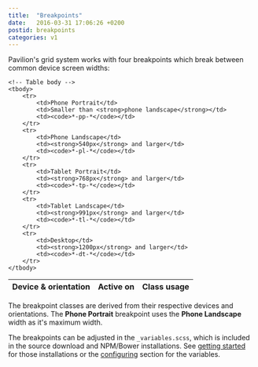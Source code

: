 ```yaml
---
title:  "Breakpoints"
date:   2016-03-31 17:06:26 +0200
postid: breakpoints
categories: v1
---
```


Pavilion's grid system works with four breakpoints which break between common device screen widths:

<table> 
    <!-- Table head -->
    <thead> 
        <tr> 
            <th>Device & orientation</th> 
            <th>Active on</th> 
            <th>Class usage</th> 
        </tr> 
    </thead>
    
    <!-- Table body -->
    <tbody> 
        <tr> 
            <td>Phone Portrait</td> 
            <td>Smaller than <strong>phone landscape</strong></td> 
            <td><code>*-pp-*</code></td> 
        </tr> 
        <tr> 
            <td>Phone Landscape</td> 
            <td><strong>540px</strong> and larger</td> 
            <td><code>*-pl-*</code></td> 
        </tr>
        <tr> 
            <td>Tablet Portrait</td> 
            <td><strong>768px</strong> and larger</td> 
            <td><code>*-tp-*</code></td> 
        </tr>
        <tr> 
            <td>Tablet Landscape</td> 
            <td><strong>991px</strong> and larger</td> 
            <td><code>*-tl-*</code></td> 
        </tr>
        <tr> 
            <td>Desktop</td> 
            <td><strong>1200px</strong> and larger</td> 
            <td><code>*-dt-*</code></td> 
        </tr>   
    </tbody>
</table>



The breakpoint classes are derived from their respective devices and orientations.
The **Phone Portrait** breakpoint uses the **Phone Landscape** width as it's maximum width.

The breakpoints can be adjusted in the `_variables.scss`, which is included in the source download and NPM/Bower installations. 
See <a data-scroll href="#gettingstarted">getting started</a> for those installations or the <a data-scroll href="#configuring">configuring</a> section for the variables.